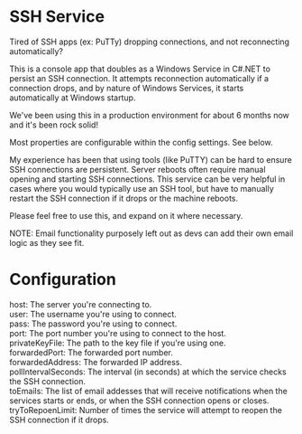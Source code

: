 # SSH Service
Tired of SSH apps (ex: PuTTy) dropping connections, and not reconnecting automatically?

This is a console app that doubles as a Windows Service in C#.NET to persist an SSH connection.  It attempts reconnection automatically if a connection drops, and by nature of Windows Services, it starts automatically at Windows startup.

We've been using this in a production environment for about 6 months now and it's been rock solid!

Most properties are configurable within the config settings.  See below.

My experience has been that using tools (like PuTTY) can be hard to ensure SSH connections are persistent. Server reboots often require manual opening and starting SSH connections.  This service can be very helpful in cases where you would typically use an SSH tool, but have to manually restart the SSH connection if it drops or the machine reboots.

Please feel free to use this, and expand on it where necessary.

NOTE: Email functionality purposely left out as devs can add their own email logic as they see fit.

# Configuration
host: The server you're connecting to.<br/>
user: The username you're using to connect.<br/>
pass: The password you're using to connect.<br/>
port: The port number you're using to connect to the host.<br/>
privateKeyFile: The path to the key file if you're using one.<br/>
forwardedPort: The forwarded port number.<br/>
forwardedAddress: The forwarded IP address.<br/>
pollIntervalSeconds: The interval (in seconds) at which the service checks the SSH connection.<br/>
toEmails: The list of email addesses that will receive notifications when the services starts or ends, or when the SSH connection opens or closes.<br/>
tryToRepoenLimit: Number of times the service will attempt to reopen the SSH connection if it drops.
